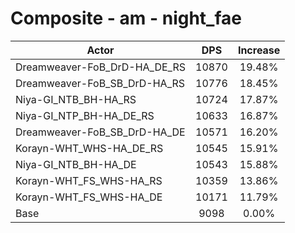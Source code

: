 # Composite - am - night_fae
| Actor | DPS | Increase |
|---|:---:|:---:|
|Dreamweaver-FoB_DrD-HA_DE_RS|10870|19.48%|
|Dreamweaver-FoB_SB_DrD-HA_RS|10776|18.45%|
|Niya-GI_NTB_BH-HA_RS|10724|17.87%|
|Niya-GI_NTP_BH-HA_DE_RS|10633|16.87%|
|Dreamweaver-FoB_SB_DrD-HA_DE|10571|16.20%|
|Korayn-WHT_WHS-HA_DE_RS|10545|15.91%|
|Niya-GI_NTB_BH-HA_DE|10543|15.88%|
|Korayn-WHT_FS_WHS-HA_RS|10359|13.86%|
|Korayn-WHT_FS_WHS-HA_DE|10171|11.79%|
|Base|9098|0.00%|
